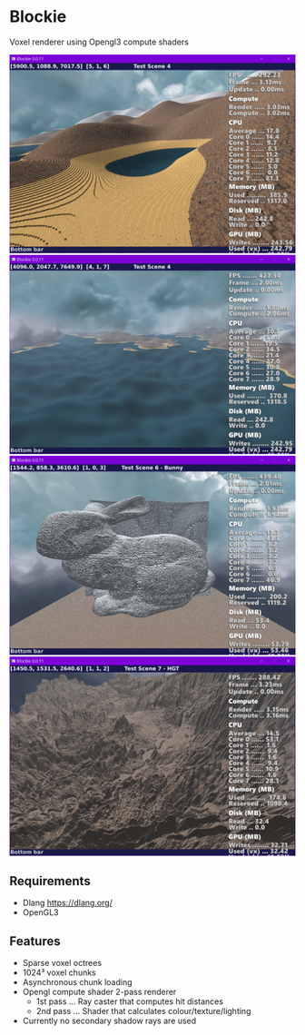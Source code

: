 # Blockie

Voxel renderer using Opengl3 compute shaders

![Chess](screenshots/scene4.png)
![Chess](screenshots/scene4b.png)
![Chess](screenshots/scene6.png)
![Chess](screenshots/scene7.png)

## Requirements
- Dlang https://dlang.org/
- OpenGL3 

## Features
- Sparse voxel octrees 
- 1024³ voxel chunks
- Asynchronous chunk loading
- Opengl compute shader 2-pass renderer
    - 1st pass ... Ray caster that computes hit distances
    - 2nd pass ... Shader that calculates colour/texture/lighting
- Currently no secondary shadow rays are used    


